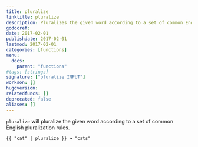 ```yaml
---
title: pluralize
linktitle: pluralize
description: Pluralizes the given word according to a set of common English pluralization rules
godocref:
date: 2017-02-01
publishdate: 2017-02-01
lastmod: 2017-02-01
categories: [functions]
menu:
  docs:
    parent: "functions"
#tags: [strings]
signature: ["pluralize INPUT"]
workson: []
hugoversion:
relatedfuncs: []
deprecated: false
aliases: []
---
```


`pluralize` will pluralize the given word according to a set of common English pluralization rules.

```
{{ "cat" | pluralize }} → "cats"
```

